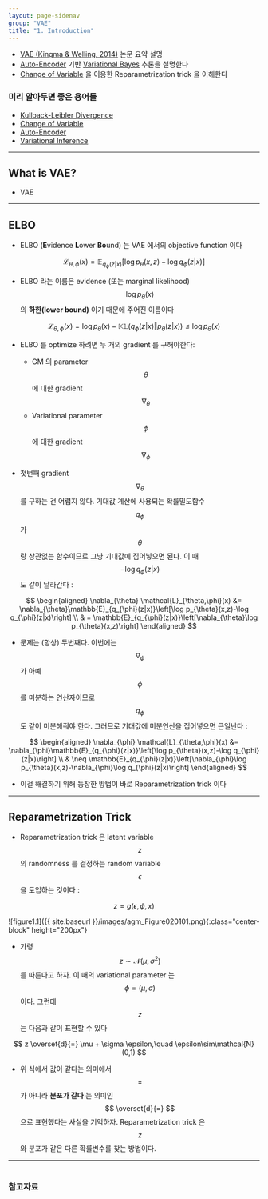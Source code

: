 ```yaml
---
layout: page-sidenav
group: "VAE"
title: "1. Introduction"
---
```



- [VAE (Kingma & Welling, 2014)](https://arxiv.org/abs/1312.6114) 논문 요약 설명
- [Auto-Encoder](https://en.wikipedia.org/wiki/Autoencoder) 기반 [Variational Bayes](https://en.wikipedia.org/wiki/Variational_Bayesian_methods) 추론을 설명한다
- [Change of Variable](https://en.wikipedia.org/wiki/Integration_by_substitution) 을 이용한 Reparametrization trick 을 이해한다

### 미리 알아두면 좋은 용어들

- [Kullback-Leibler Divergence](https://en.wikipedia.org/wiki/Kullback%E2%80%93Leibler_divergence)
- [Change of Variable](https://en.wikipedia.org/wiki/Integration_by_substitution)
- [Auto-Encoder](https://en.wikipedia.org/wiki/Autoencoder)
- [Variational Inference](http://norman3.github.io/prml/docs/chapter10/1)


---
## What is VAE?

- VAE 

---

## ELBO 

- ELBO (**E**vidence **L**ower **Bo**und) 는 VAE 에서의 objective function 이다

$$
\mathcal{L}_{\theta,\phi}(x)=\mathbb{E}_{q_{\phi}(z|x)}\left[\log p_{\theta}(x,z)-\log q_{\phi}(z \vert x)\right]
$$

- ELBO 라는 이름은 evidence (또는 marginal likelihood) $$ \log p_{\theta}(x) $$ 의 **하한(lower bound)** 이기 때문에 주어진 이름이다

$$
\mathcal{L}_{\theta,\phi}(x)=\log p_{\theta}(x)-\mathbb{KL}(q_{\phi}(z \vert x)\Vert p_{\theta}(z \vert x)) \leq \log p_{\theta}(x)
$$

- ELBO 를 optimize 하려면 두 개의 gradient 를 구해야한다:

	- GM 의 parameter $$ \theta $$ 에 대한 gradient $$ \nabla_{\theta} $$ 
	- Variational parameter $$ \phi $$ 에 대한 gradient $$ \nabla_{\phi} $$ 

- 첫번째 gradient $$ \nabla_{\theta} $$ 를 구하는 건 어렵지 않다. 기대값 계산에 사용되는 확률밀도함수 $$ q_{\phi} $$ 가 $$ \theta $$ 랑 상관없는 함수이므로 그냥 기대값에 집어넣으면 된다. 이 때 $$ -\log q_{\phi}(z \vert x) $$ 도 같이 날라간다 :

$$
\begin{aligned}
\nabla_{\theta} \mathcal{L}_{\theta,\phi}(x)  &= \nabla_{\theta}\mathbb{E}_{q_{\phi}(z|x)}\left[\log p_{\theta}(x,z)-\log q_{\phi}(z|x)\right] \\
& = \mathbb{E}_{q_{\phi}(z|x)}\left[\nabla_{\theta}\log p_{\theta}(x,z)\right]
\end{aligned}
$$

- 문제는 (항상) 두번째다. 이번에는 $$ \nabla_{\phi} $$ 가 아예 $$ \phi $$ 를 미분하는 연산자이므로 $$ q_{\phi} $$ 도 같이 미분해줘야 한다. 그러므로 기대값에 미분연산을 집어넣으면 큰일난다 :

$$
\begin{aligned}
\nabla_{\phi} \mathcal{L}_{\theta,\phi}(x)  &= \nabla_{\phi}\mathbb{E}_{q_{\phi}(z|x)}\left[\log p_{\theta}(x,z)-\log q_{\phi}(z|x)\right] \\
& \neq \mathbb{E}_{q_{\phi}(z|x)}\left[\nabla_{\phi}\log p_{\theta}(x,z)-\nabla_{\phi}\log q_{\phi}(z|x)\right]
\end{aligned}
$$

- 이걸 해결하기 위해 등장한 방법이 바로 Reparametrization trick 이다


---

## Reparametrization Trick

- Reparametrization trick 은 latent variable $$ z $$ 의 randomness 를 결정하는 random variable $$ \epsilon $$ 을 도입하는 것이다 :

$$ z = g(\epsilon,\phi,x) $$ 

![figure1.1]({{ site.baseurl }}/images/agm_Figure020101.png){:class="center-block" height="200px"}

- 가령 $$ z \sim \mathcal{N}(\mu, \sigma^{2}) $$ 를 따른다고 하자. 이 때의 variational parameter 는 $$ \phi = (\mu, \sigma) $$ 이다. 그런데 $$ z $$ 는 다음과 같이 표현할 수 있다

$$
z \overset{d}{=} \mu + \sigma \epsilon,\quad \epsilon\sim\mathcal{N}(0,1)
$$

- 위 식에서 값이 같다는 의미에서 $$ = $$ 가 아니라 **분포가 같다** 는 의미인 $$ \overset{d}{=} $$ 으로 표현했다는 사실을 기억하자. Reparametrization trick 은 $$ z $$ 와 분포가 같은 다른 확률변수를 찾는 방법이다.

---
#

### 참고자료

